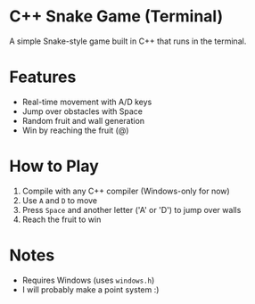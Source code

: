 # C++ Snake Game (Terminal)

A simple Snake-style game built in C++ that runs in the terminal.

# Features
- Real-time movement with A/D keys
- Jump over obstacles with Space
- Random fruit and wall generation
- Win by reaching the fruit (@)

# How to Play
1. Compile with any C++ compiler (Windows-only for now)
3. Use `A` and `D` to move
4. Press `Space` and another letter ('A' or 'D') to jump over walls
5. Reach the fruit to win

# Notes
- Requires Windows (uses `windows.h`)
- I will probably make a point system :)
